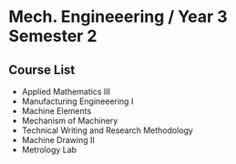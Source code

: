 # Mech. Engineeering / Year 3 Semester 2 

## Course List 
- Applied Mathematics III
- Manufacturing Engineeering I       
- Machine Elements
- Mechanism of Machinery
- Technical Writing and Research Methodology
- Machine Drawing II
- Metrology Lab
